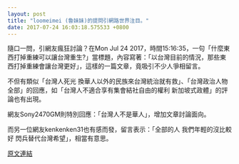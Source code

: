 ```yaml
---
layout: post
title: "loomeimei (魯妹妹)的提問引網路世界注目。"
date: 2017-07-24 16:03:18.575533 +0800
---
```


隨口一問，引網友瘋狂討論？在Mon Jul 24 2017，時間15:16:35，一句「什麼東西打掉重練可以讓台灣重生?」當標題，內容寫著：「以台灣目前的情況，那些東西打掉重練會讓台灣更好」，這樣的一篇文章，竟吸引不少人爭相留言。

不但有類似「台灣人死光 換華人以外的民族來台灣統治就有救」、「台灣政治人物 全部」的回應，如「台灣人不適合享有集會結社自由的權利 新加坡式政體」的評論也有出現。

網友Sony2470GM則特別回應：「台灣人不是華人」，增加文章討論面向。

而另一位網友kenkenken31也有感而發，留言表示：「全部的人 我們年輕的沒比較好 閃兵替代台灣希望」，相當有意思。

<a href = "https://www.ptt.cc/bbs/Gossiping/M.1500880597.A.B79.html">原文連結</a>

